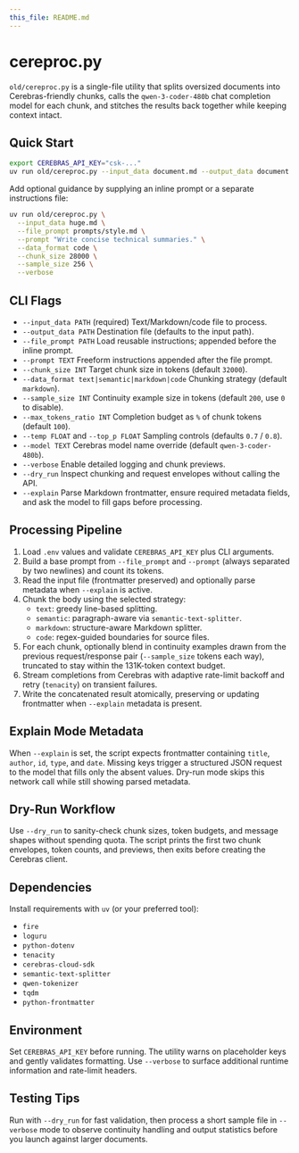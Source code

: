 ```yaml
---
this_file: README.md
---
```

# cereproc.py

`old/cereproc.py` is a single-file utility that splits oversized documents into
Cerebras-friendly chunks, calls the `qwen-3-coder-480b` chat completion model
for each chunk, and stitches the results back together while keeping context
intact.

## Quick Start

```bash
export CEREBRAS_API_KEY="csk-..."
uv run old/cereproc.py --input_data document.md --output_data document.out.md
```

Add optional guidance by supplying an inline prompt or a separate instructions
file:

```bash
uv run old/cereproc.py \
  --input_data huge.md \
  --file_prompt prompts/style.md \
  --prompt "Write concise technical summaries." \
  --data_format code \
  --chunk_size 28000 \
  --sample_size 256 \
  --verbose
```

## CLI Flags

- `--input_data PATH` (required) Text/Markdown/code file to process.
- `--output_data PATH` Destination file (defaults to the input path).
- `--file_prompt PATH` Load reusable instructions; appended before the inline prompt.
- `--prompt TEXT` Freeform instructions appended after the file prompt.
- `--chunk_size INT` Target chunk size in tokens (default `32000`).
- `--data_format text|semantic|markdown|code` Chunking strategy (default `markdown`).
- `--sample_size INT` Continuity example size in tokens (default `200`, use `0` to disable).
- `--max_tokens_ratio INT` Completion budget as `%` of chunk tokens (default `100`).
- `--temp FLOAT` and `--top_p FLOAT` Sampling controls (defaults `0.7` / `0.8`).
- `--model TEXT` Cerebras model name override (default `qwen-3-coder-480b`).
- `--verbose` Enable detailed logging and chunk previews.
- `--dry_run` Inspect chunking and request envelopes without calling the API.
- `--explain` Parse Markdown frontmatter, ensure required metadata fields, and
  ask the model to fill gaps before processing.

## Processing Pipeline

1. Load `.env` values and validate `CEREBRAS_API_KEY` plus CLI arguments.
2. Build a base prompt from `--file_prompt` and `--prompt` (always separated by
   two newlines) and count its tokens.
3. Read the input file (frontmatter preserved) and optionally parse metadata
   when `--explain` is active.
4. Chunk the body using the selected strategy:
   - `text`: greedy line-based splitting.
   - `semantic`: paragraph-aware via `semantic-text-splitter`.
   - `markdown`: structure-aware Markdown splitter.
   - `code`: regex-guided boundaries for source files.
5. For each chunk, optionally blend in continuity examples drawn from the
   previous request/response pair (`--sample_size` tokens each way), truncated to
   stay within the 131K-token context budget.
6. Stream completions from Cerebras with adaptive rate-limit backoff and retry
   (`tenacity`) on transient failures.
7. Write the concatenated result atomically, preserving or updating frontmatter
   when `--explain` metadata is present.

## Explain Mode Metadata

When `--explain` is set, the script expects frontmatter containing
`title`, `author`, `id`, `type`, and `date`. Missing keys trigger a structured
JSON request to the model that fills only the absent values. Dry-run mode skips
this network call while still showing parsed metadata.

## Dry-Run Workflow

Use `--dry_run` to sanity-check chunk sizes, token budgets, and message shapes
without spending quota. The script prints the first two chunk envelopes, token
counts, and previews, then exits before creating the Cerebras client.

## Dependencies

Install requirements with `uv` (or your preferred tool):

- `fire`
- `loguru`
- `python-dotenv`
- `tenacity`
- `cerebras-cloud-sdk`
- `semantic-text-splitter`
- `qwen-tokenizer`
- `tqdm`
- `python-frontmatter`

## Environment

Set `CEREBRAS_API_KEY` before running. The utility warns on placeholder keys
and gently validates formatting. Use `--verbose` to surface additional runtime
information and rate-limit headers.

## Testing Tips

Run with `--dry_run` for fast validation, then process a short sample file in
`--verbose` mode to observe continuity handling and output statistics before you
launch against larger documents.
